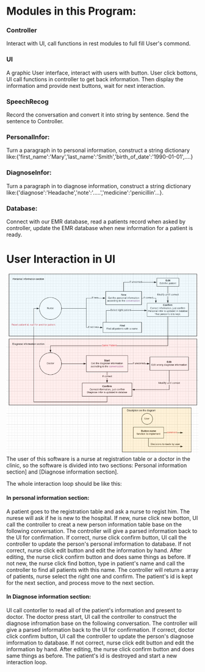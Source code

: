 # Modules in this Program:
### Controller
Interact with UI, call functions in rest modules to full fill User's commond.

### UI
A graphic User interface, interact with users with button. User click bottons, UI call functions in controller to get back information. Then display the information amd provide next buttons, wait for next interaction.

### SpeechRecog
Record the conversation and convert it into string by sentence. Send the sentence to Controller.

### PersonalInfor:
Turn a paragraph in to personal information, construct a string dictionary like:{'first_name':'Mary','last_name':'Smith','birth_of_date':'1990-01-01',....}

### DiagnoseInfor:
Turn a paragraph in to diagnose information, construct a string dictionary like:{'diagnose':'Headache','note':'.....','medicine':'penicillin'...}.

### Database:
Connect with our EMR database, read a patients record when asked by controller, update the EMR database when new information for a patient is ready.


# User Interaction in UI
![avatar](use-case-flow.png)
The user of this software is a nurse at registration table or a doctor in the clinic, so the software is divided into two sections: Personal information section] and [Diagnose information section].

The whole interaction loop should be like this:
#### In personal information section:
A patient goes to the registration table and ask a nurse to regist him. The nurese will ask if he is new to the hospital. 
If new, nurse click new botton, UI call the controller to creat a new person information table base on the following conversation. The controller will give a parsed information back to the UI for confirmation. 
	If correct, nurse click confirm button, UI call the controller to update the person's personal imformation to database. 
	If not correct, nurse click edit button and edit the information by hand. After editing, the nurse click confirm button and does same things as before.
If not new, the nurse click find botton, type in patient's name and call the controller to find all patients with this name. The controller will return a array of patients, nurse select the right one and confirm.
The patient's id is kept for the next section, and process move to the next section.

#### In Diagnose information section:
UI call contorller to read all of the patient's information and present to doctor.
The doctor press start, UI call the controller to construct the diagnose infromation base on the following conversation. The controller will give a parsed information back to the UI for confirmation. 
	If correct, doctor click confirm button, UI call the controller to update the person's diagnose imformation to database. 
	If not correct, nurse click edit button and edit the information by hand. After editing, the nurse click confirm button and does same things as before.
The patient's id is destroyed and start a new interaction loop.

